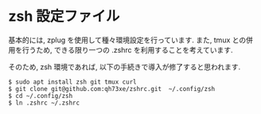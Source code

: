 # zsh 設定ファイル

基本的には, zplug を使用して種々環境設定を行っています.
また, tmux との併用を行うため, できる限り一つの .zshrc を利用することを考えています.

そのため, zsh 環境であれば, 以下の手続きで導入が修了すると思われます.

```
$ sudo apt install zsh git tmux curl
$ git clone git@github.com:qh73xe/zshrc.git  ~/.config/zsh
$ cd ~/.config/zsh
$ ln .zshrc ~/.zshrc
```
